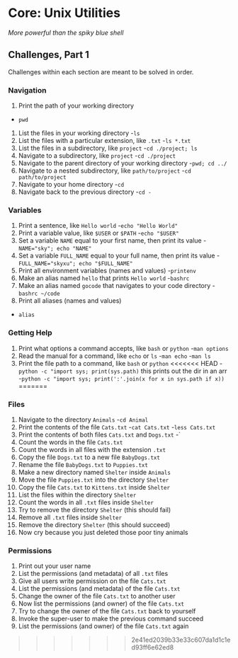 # Core: Unix Utilities

_More powerful than the spiky blue shell_

## Challenges, Part 1

Challenges within each section are meant to be solved in order.

### Navigation

1.  Print the path of your working directory
- `pwd`
1.  List the files in your working directory
-`ls`
1.  List the files with a particular extension, like `.txt`
-`ls *.txt`
1.  List the files in a subdirectory, like `project`
-`cd ./project; ls`
1.  Navigate to a subdirectory, like `project`
-`cd ./project`
1.  Navigate to the parent directory of your working directory
-`pwd; cd ../`
1.  Navigate to a nested subdirectory, like `path/to/project`
-`cd path/to/project`
1.  Navigate to your home directory
-`cd`
1.  Navigate back to the previous directory
-`cd -`

### Variables

1.  Print a sentence, like `Hello world`
-`echo "Hello World"`
1.  Print a variable value, like `$USER` or `$PATH`
-`echo "$USER"`
1.  Set a variable `NAME` equal to your first name, then print its value
-`NAME="sky"; echo "NAME"`
1.  Set a variable `FULL_NAME` equal to your full name, then print its value
-`FULL_NAME="skyxu"; echo "$FULL_NAME"`
1.  Print all environment variables (names and values)
-`printenv`
1.  Make an alias named `hello` that prints `Hello world`
-`bashrc`
1.  Make an alias named `gocode` that navigates to your code directory
-`bashrc ~/code`
1.  Print all aliases (names and values)
- `alias`

### Getting Help

1.  Print what options a command accepts, like `bash` or `python`
-`man options`
1.  Read the manual for a command, like `echo` or `ls`
-`man echo` -`man ls`
1.  Print the file path to a command, like `bash` or `python`
<<<<<<< HEAD
-`python -c "import sys; print(sys.path)`
this prints out the dir in an arr
-`python -c "import sys; print(':'.join(x for x in sys.path if x))`
=======

### Files

1.  Navigate to the directory `Animals`
-`cd Animal`
1.  Print the contents of the file `Cats.txt`
-`cat Cats.txt`
-`less Cats.txt`
1.  Print the contents of both files `Cats.txt` and `Dogs.txt`
-`
1.  Count the words in the file `Cats.txt`
1.  Count the words in all files with the extension `.txt`
1.  Copy the file `Dogs.txt` to a new file `BabyDogs.txt`
1.  Rename the file `BabyDogs.txt` to `Puppies.txt`
1.  Make a new directory named `Shelter` inside `Animals`
1.  Move the file `Puppies.txt` into the directory `Shelter`
1.  Copy the file `Cats.txt` to `Kittens.txt` inside `Shelter`
1.  List the files within the directory `Shelter`
1.  Count the words in all `.txt` files inside `Shelter`
1.  Try to remove the directory `Shelter` (this should fail)
1.  Remove all `.txt` files inside `Shelter`
1.  Remove the directory `Shelter` (this should succeed)
1.  Now cry because you just deleted those poor tiny animals

### Permissions

1.  Print out your user name
1.  List the permissions (and metadata) of all `.txt` files
1.  Give all users write permission on the file `Cats.txt`
1.  List the permissions (and metadata) of the file `Cats.txt`
1.  Change the owner of the file `Cats.txt` to another user
1.  Now list the permissions (and owner) of the file `Cats.txt`
1.  Try to change the owner of the file `Cats.txt` back to yourself
1.  Invoke the super-user to make the previous command succeed
1.  List the permissions (and owner) of the file `Cats.txt` again
>>>>>>> 2e41ed2039b33e33c607da1d1c1ed93ff6e62ed8
